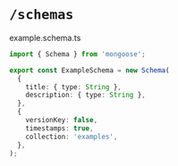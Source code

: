 # `/schemas`

example.schema.ts

```typescript
import { Schema } from 'mongoose';

export const ExampleSchema = new Schema(
  {
    title: { type: String },
    description: { type: String },
  },
  {
    versionKey: false,
    timestamps: true,
    collection: 'examples',
  },
);
```
